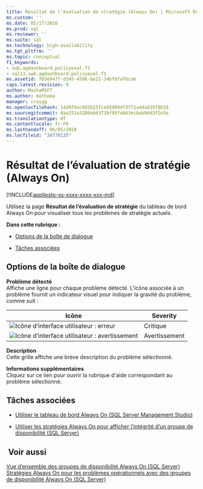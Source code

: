 ```yaml
---
title: Résultat de l’évaluation de stratégie (Always On) | Microsoft Docs
ms.custom: ''
ms.date: 05/17/2016
ms.prod: sql
ms.reviewer: ''
ms.suite: sql
ms.technology: high-availability
ms.tgt_pltfrm: ''
ms.topic: conceptual
f1_keywords:
- swb.agdashboard.policyeval.f1
- sql13.swb.agdashboard.policyeval.f1
ms.assetid: 703e947f-d345-4506-be21-34bfbfa7bca6
caps.latest.revision: 9
author: MashaMSFT
ms.author: mathoma
manager: craigg
ms.openlocfilehash: 14d9f4ac8d2b25fceb59094f3f71a4da81978b35
ms.sourcegitcommit: 8aa151e3280eb6372bf95fab63ecbab9dd3f2e5e
ms.translationtype: HT
ms.contentlocale: fr-FR
ms.lasthandoff: 06/05/2018
ms.locfileid: "34770135"
---
```

# <a name="policy-evaluation-result-always-on"></a>Résultat de l’évaluation de stratégie (Always On)
[!INCLUDE[appliesto-ss-xxxx-xxxx-xxx-md](../../../includes/appliesto-ss-xxxx-xxxx-xxx-md.md)]

  Utilisez la page **Résultat de l’évaluation de stratégie** du tableau de bord Always On pour visualiser tous les problèmes de stratégie actuels.  
  
 **Dans cette rubrique :**  
  
-   [Options de la boîte de dialogue](#Options)  
  
-   [Tâches associées](#RelatedTasks)  
  
##  <a name="Options"></a> Options de la boîte de dialogue  
 **Problème détecté**  
 Affiche une ligne pour chaque problème détecté. L'icône associée à un problème fournit un indicateur visuel pour indiquer la gravité du problème, comme suit :  
  
|Icône|Severity|  
|----------|--------------|  
|![Icône d’interface utilisateur : erreur](../../../database-engine/availability-groups/windows/media/repl-icon-error.gif "Icône d’interface utilisateur : erreur")|Critique|  
|![Icône d’interface utilisateur : avertissement](../../../database-engine/availability-groups/windows/media/repl-icon-warn.gif "Icône d’interface utilisateur : avertissement")|Avertissement|  
  
 **Description**  
 Cette grille affiche une brève description du problème sélectionné.  
  
 **Informations supplémentaires**  
 Cliquez sur ce lien pour ouvrir la rubrique d'aide correspondant au problème sélectionné.  
  
##  <a name="RelatedTasks"></a> Tâches associées  
  
-   [Utiliser le tableau de bord Always On &#40;SQL Server Management Studio&#41;](../../../database-engine/availability-groups/windows/use-the-always-on-dashboard-sql-server-management-studio.md)  
  
-   [Utiliser les stratégies Always On pour afficher l’intégrité d’un groupe de disponibilité &#40;SQL Server&#41;](../../../database-engine/availability-groups/windows/use-always-on-policies-to-view-the-health-of-an-availability-group-sql-server.md)  
  
## <a name="see-also"></a> Voir aussi  
 [Vue d’ensemble des groupes de disponibilité Always On &#40;SQL Server&#41;](../../../database-engine/availability-groups/windows/overview-of-always-on-availability-groups-sql-server.md)   
 [Stratégies Always On pour les problèmes opérationnels avec des groupes de disponibilité Always On &#40;SQL Server&#41;](../../../database-engine/availability-groups/windows/always-on-policies-for-operational-issues-always-on-availability.md)  
  
  
